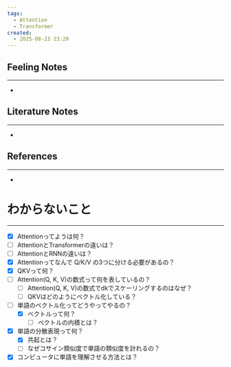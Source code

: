 ```yaml
---
tags:
  - Attention
  - Transformer
created:
  - 2025-08-23 23:29
---
```



## Feeling Notes
---
- 
## Literature Notes
---
- 
## References
---
- 

# わからないこと
---

- [x]  Attentionってようは何？
- [ ]  AttentionとTransformerの違いは？
- [ ]  AttentionとRNNの違いは？
- [x]  Attentionってなんで Q/K/V の3つに分ける必要があるの？
- [x]  QKVって何？
- [ ]  Attention(Q, K, V)の数式って何を表しているの？
	- [ ] Attention(Q, K, V)の数式でdkでスケーリングするのはなぜ？
	- [ ] QKVはどのようにベクトル化している？
- [ ] 単語のベクトル化ってどうやってやるの？
	- [x] ベクトルって何？
		- [ ] ベクトルの内積とは？
- [x] 単語の分散表現って何？
	- [x] 共起とは？
	- [ ] なぜコサイン類似度で単語の類似度を計れるの？
- [x] コンピュータに単語を理解させる方法とは？